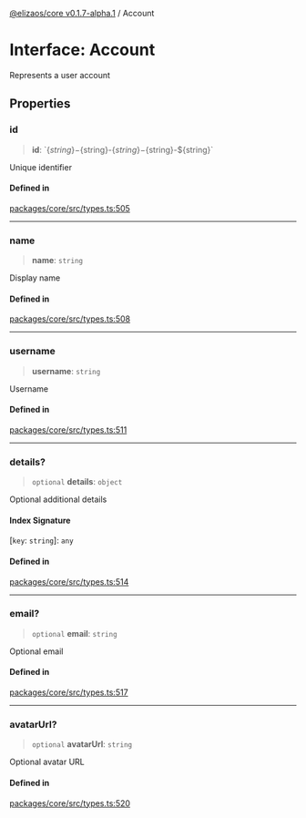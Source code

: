 [@elizaos/core v0.1.7-alpha.1](../) / Account

# Interface: Account

Represents a user account

## Properties

### id

> **id**: \`$\{string\}-$\{string\}-$\{string\}-$\{string\}-$\{string\}\`

Unique identifier

#### Defined in

[packages/core/src/types.ts:505](https://github.com/elizaOS/eliza/blob/main/packages/core/src/types.ts#L505)

***

### name

> **name**: `string`

Display name

#### Defined in

[packages/core/src/types.ts:508](https://github.com/elizaOS/eliza/blob/main/packages/core/src/types.ts#L508)

***

### username

> **username**: `string`

Username

#### Defined in

[packages/core/src/types.ts:511](https://github.com/elizaOS/eliza/blob/main/packages/core/src/types.ts#L511)

***

### details?

> `optional` **details**: `object`

Optional additional details

#### Index Signature

 \[`key`: `string`\]: `any`

#### Defined in

[packages/core/src/types.ts:514](https://github.com/elizaOS/eliza/blob/main/packages/core/src/types.ts#L514)

***

### email?

> `optional` **email**: `string`

Optional email

#### Defined in

[packages/core/src/types.ts:517](https://github.com/elizaOS/eliza/blob/main/packages/core/src/types.ts#L517)

***

### avatarUrl?

> `optional` **avatarUrl**: `string`

Optional avatar URL

#### Defined in

[packages/core/src/types.ts:520](https://github.com/elizaOS/eliza/blob/main/packages/core/src/types.ts#L520)
